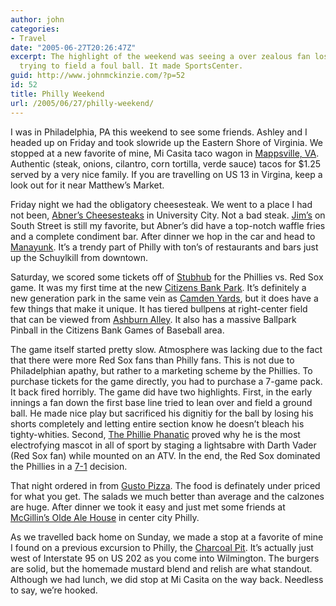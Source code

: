 ```yaml
---
author: john
categories:
- Travel
date: "2005-06-27T20:26:47Z"
excerpt: The highlight of the weekend was seeing a over zealous fan lose their shorts
  trying to field a foul ball. It made SportsCenter.
guid: http://www.johnmckinzie.com/?p=52
id: 52
title: Philly Weekend
url: /2005/06/27/philly-weekend/
---
```


I was in Philadelphia, PA this weekend to see some friends. Ashley and I headed up on Friday and took slowride up the Eastern Shore of Virginia. We stopped at a new favorite of mine, Mi Casita taco wagon in [Mappsville, VA](http://maps.google.com/maps?q=mappsville,+va&spn=0.108866,0.191231&hl=en). Authentic (steak, onions, cilantro, corn tortilla, verde sauce) tacos for $1.25 served by a very nice family. If you are travelling on US 13 in Virgina, keep a look out for it near Matthew&#8217;s Market.<!--more-->

Friday night we had the obligatory cheesesteak. We went to a place I had not been, [Abner&#8217;s Cheesesteaks](http://www.digitalcity.com/philadelphia/entertainment/venue.adp?vid=120984) in University City. Not a bad steak. [Jim&#8217;s](http://www.hollyeats.com/JimsSteaks.htm) on South Street is still my favorite, but Abner&#8217;s did have a top-notch waffle fries and a complete condiment bar. After dinner we hop in the car and head to [Manayunk](http://www.manayunk.com/). It&#8217;s a trendy part of Philly with ton&#8217;s of restaurants and bars just up the Schuylkill from downtown.

Saturday, we scored some tickets off of [Stubhub](http://www.stubhub.com/) for the Phillies vs. Red Sox game. It was my first time at the new [Citizens Bank Park](http://philadelphia.phillies.mlb.com/NASApp/mlb/phi/ballpark/index.jsp). It&#8217;s definitely a new generation park in the same vein as [Camden Yards](http://baltimore.orioles.mlb.com/NASApp/mlb/bal/ballpark/index.jsp), but it does have a few things that make it unique. It has tiered bullpens at right-center field that can be viewed from [Ashburn Alley](http://philadelphia.phillies.mlb.com/NASApp/mlb/phi/ballpark/not_your_typical_ballpark.jsp#ashburn). It also has a massive Ballpark Pinball in the Citizens Bank Games of Baseball area.

The game itself started pretty slow. Atmosphere was lacking due to the fact that there were more Red Sox fans than Philly fans. This is not due to Philadelphian apathy, but rather to a marketing scheme by the Phillies. To purchase tickets for the game directly, you had to purchase a 7-game pack. It back fired horribly. The game did have two highlights. First, in the early innings a fan down the first base line tried to lean over and field a ground ball. He made nice play but sacrificed his dignitiy for the ball by losing his shorts completely and letting entire section know he doesn&#8217;t bleach his tighty-whities. Second, [The Phillie Phanatic](http://philadelphia.phillies.mlb.com/NASApp/mlb/phi/community/phi_community_phanatic.jsp) proved why he is the most electrofying mascot in all of sport by staging a lightsabre with Darth Vader (Red Sox fan) while mounted on an ATV. In the end, the Red Sox dominated the Phillies in a [7-1](http://sports.espn.go.com/mlb/recap?gameId=250625122) decision.

That night ordered in from [Gusto Pizza](http://philadelphia.citysearch.com/profile/8949836/). The food is definately under priced for what you get. The salads we much better than average and the calzones are huge. After dinner we took it easy and just met some friends at [McGillin&#8217;s Olde Ale House](http://www.mcgillins.com/) in center city Philly.

As we travelled back home on Sunday, we made a stop at a favorite of mine I found on a previous excursion to Philly, the [Charcoal Pit](http://www.charcoalpit.com). It&#8217;s actually just west of Interstate 95 on US 202 as you come into Wilmington. The burgers are solid, but the homemade mustard blend and relish are what standout. Although we had lunch, we did stop at Mi Casita on the way back. Needless to say, we&#8217;re hooked.